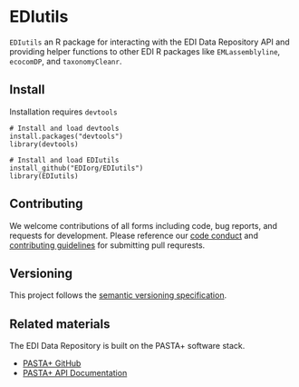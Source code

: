 # EDIutils
`EDIutils` an R package for interacting with the EDI Data Repository API and providing helper functions to other EDI R packages like `EMLassemblyline`, `ecocomDP`, and `taxonomyCleanr`.

## Install

Installation requires `devtools`

```
# Install and load devtools
install.packages("devtools")
library(devtools)

# Install and load EDIutils
install_github("EDIorg/EDIutils")
library(EDIutils)
```

## Contributing

We welcome contributions of all forms including code, bug reports, and requests for development. Please reference our [code conduct](https://github.com/EDIorg/EDIutils/blob/master/CODE_OF_CONDUCT.md) and [contributing guidelines](https://github.com/EDIorg/EDIutils/blob/master/CONTRIBUTING.md) for submitting pull requrests.

## Versioning

This project follows the [semantic versioning specification](https://semver.org).

## Related materials

The EDI Data Repository is built on the PASTA+ software stack.
* [PASTA+ GitHub](https://github.com/PASTAplus)
* [PASTA+ API Documentation](https://pastaplus-core.readthedocs.io/en/latest/index.html#)
